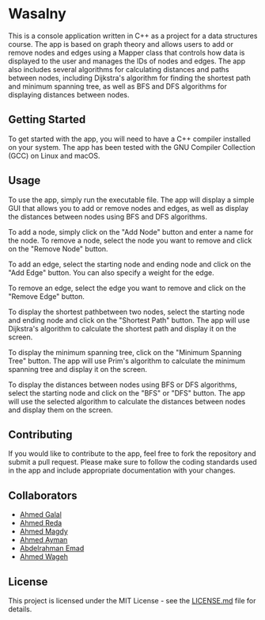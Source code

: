 # Wasalny

This is a console application written in C++ as a project for a data structures course. The app is based on graph theory and allows users to add or remove nodes and edges using a Mapper class that controls how data is displayed to the user and manages the IDs of nodes and edges. The app also includes several algorithms for calculating distances and paths between nodes, including Dijkstra's algorithm for finding the shortest path and minimum spanning tree, as well as BFS and DFS algorithms for displaying distances between nodes.

## Getting Started

To get started with the app, you will need to have a C++ compiler installed on your system. The app has been tested with the GNU Compiler Collection (GCC) on Linux and macOS.

## Usage

To use the app, simply run the executable file. The app will display a simple GUI that allows you to add or remove nodes and edges, as well as display the distances between nodes using BFS and DFS algorithms.

To add a node, simply click on the "Add Node" button and enter a name for the node. To remove a node, select the node you want to remove and click on the "Remove Node" button.

To add an edge, select the starting node and ending node and click on the "Add Edge" button. You can also specify a weight for the edge.

To remove an edge, select the edge you want to remove and click on the "Remove Edge" button.

To display the shortest pathbetween two nodes, select the starting node and ending node and click on the "Shortest Path" button. The app will use Dijkstra's algorithm to calculate the shortest path and display it on the screen.

To display the minimum spanning tree, click on the "Minimum Spanning Tree" button. The app will use Prim's algorithm to calculate the minimum spanning tree and display it on the screen.

To display the distances between nodes using BFS or DFS algorithms, select the starting node and click on the "BFS" or "DFS" button. The app will use the selected algorithm to calculate the distances between nodes and display them on the screen.

## Contributing

If you would like to contribute to the app, feel free to fork the repository and submit a pull request. Please make sure to follow the coding standards used in the app and include appropriate documentation with your changes.

## Collaborators

- [Ahmed Galal](https://github.com/1AhmedGalal)
- [Ahmed Reda](https://github.com/ahmedredaooooo)
- [Ahmed Magdy](https://github.com/AbdelrahmanEmad99)
- [Ahmed Ayman](https://github.com/AhmedAymanMo)
- [Abdelrahman Emad](https://github.com/AbdelrahmanEmad99)
- [Ahmed Wageh](https://github.com/Ahmed4474)


## License

This project is licensed under the MIT License - see the [LICENSE.md](LICENSE.md) file for details.
